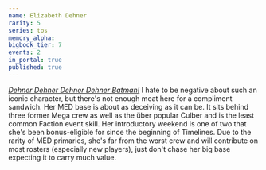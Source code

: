 ```yaml
---
name: Elizabeth Dehner
rarity: 5
series: tos
memory_alpha:
bigbook_tier: 7
events: 2
in_portal: true
published: true
---
```


[_Dehner Dehner Dehner Dehner Batman!_](https://www.youtube.com/watch?v=VSaDPc1Cs5U) I hate to be negative about such an iconic character, but there's not enough meat here for a compliment sandwich. Her MED base is about as deceiving as it can be. It sits behind three former Mega crew as well as the über popular Culber and is the least common Faction event skill. Her introductory weekend is one of two that she's been bonus-eligible for since the beginning of Timelines. Due to the rarity of MED primaries, she's far from the worst crew and will contribute on most rosters (especially new players), just don't chase her big base expecting it to carry much value.
